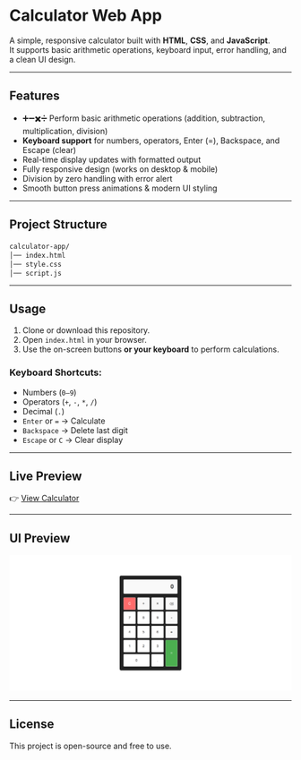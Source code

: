 # Calculator Web App

A simple, responsive calculator built with **HTML**, **CSS**, and **JavaScript**.  
It supports basic arithmetic operations, keyboard input, error handling, and a clean UI design.

---

## Features

- ➕➖✖️➗ Perform basic arithmetic operations (addition, subtraction, multiplication, division)
- **Keyboard support** for numbers, operators, Enter (=), Backspace, and Escape (clear)
- Real-time display updates with formatted output
- Fully responsive design (works on desktop & mobile)
- Division by zero handling with error alert
- Smooth button press animations & modern UI styling

---

## Project Structure

```
calculator-app/
│── index.html
│── style.css
│── script.js
```

---

## Usage

1. Clone or download this repository.
2. Open `index.html` in your browser.
3. Use the on-screen buttons **or your keyboard** to perform calculations.

### Keyboard Shortcuts:

- Numbers (`0–9`)
- Operators (`+`, `-`, `*`, `/`)
- Decimal (`.`)
- `Enter` or `=` → Calculate
- `Backspace` → Delete last digit
- `Escape` or `C` → Clear display

---

## Live Preview

👉 [View Calculator](https://htmlpreview.github.io/?https://github.com/SaiPrakashReddyDendi/CODSOFT/blob/main/Calculator/index.html)

---

## UI Preview

![UI Preview](Preview.png)

---

## License

This project is open-source and free to use.
